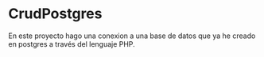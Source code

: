 # CrudPostgres
En este proyecto hago una conexion a una base de datos que ya he creado en postgres a través del lenguaje PHP.

